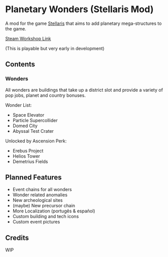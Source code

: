 # Planetary Wonders (Stellaris Mod)

A mod for the game [Stellaris]() that aims to add planetary mega-structures to the game.

[Steam Workshop Link]()

(This is playable but very early in development)

## Contents

### Wonders
All wonders are buildings that take up a district slot and provide a variety of pop jobs, planet and country bonuses.

Wonder List:
* Space Elevator
* Particle Supercollider
* Domed City
* Abyssal Test Crater

Unlocked by Ascension Perk:
* Erebus Project
* Helios Tower
* Demetrius Fields

## Planned Features
* Event chains for all wonders
* Wonder related anomalies
* New archeological sites
* (maybe) New precursor chain
* More Localization (portugês & español)
* Custom building and tech icons
* Custom event pictures

## Credits
WIP
